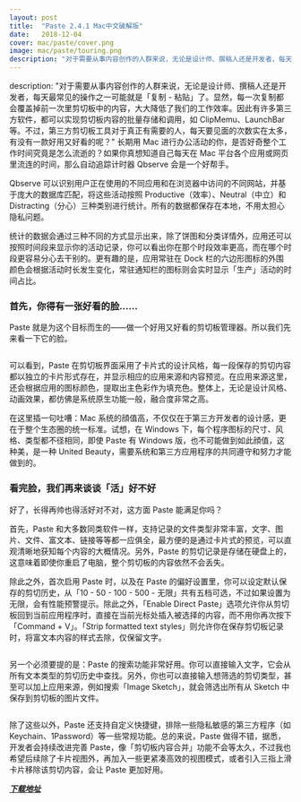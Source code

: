 ```yaml
---
layout: post
title:  "Paste 2.4.1 Mac中文破解版"
date:   2018-12-04
cover: mac/paste/cover.png
image: mac/paste/touring.png
description: "对于需要从事内容创作的人群来说，无论是设计师、撰稿人还是开发者，每天最常见的操作之一可能就是「复制 - 粘贴」了。显然，每一次复制都会覆盖掉前一次里剪切板中的内容，大大降低了我们的工作效率。因此有许多第三方软件，都可以实现剪切板内容的批量存储和调用，如 ClipMemu、LaunchBar 等。不过，第三方剪切板工具对于真正有需要的人，每天要见面的次数实在太多，有没有一款好用又好看的呢？"
---
```


description: "对于需要从事内容创作的人群来说，无论是设计师、撰稿人还是开发者，每天最常见的操作之一可能就是「复制 - 粘贴」了。显然，每一次复制都会覆盖掉前一次里剪切板中的内容，大大降低了我们的工作效率。因此有许多第三方软件，都可以实现剪切板内容的批量存储和调用，如 ClipMemu、LaunchBar 等。不过，第三方剪切板工具对于真正有需要的人，每天要见面的次数实在太多，有没有一款好用又好看的呢？"
长期用 Mac 进行办公活动的你，是否好奇整个工作时间究竟是怎么流逝的？如果你真想知道自己每天在 Mac 平台各个应用或网页里流连的时间，那么自动追踪计时器 Qbserve 会是一个好帮手。

Qbserve 可以识别用户正在使用的不同应用和在浏览器中访问的不同网站，并基于庞大的数据库匹配，将这些活动按照 Productive（效率）、Neutral（中立）和 Distracting（分心）三种类别进行统计。所有的数据都保存在本地，不用太担心隐私问题。

统计的数据会通过三种不同的方式显示出来，除了饼图和分类详情外，应用还可以按照时间段来显示你的活动记录，你可以看出你在那个时段效率更高，而在哪个时段更容易分心去干别的。更有趣的是，应用常驻在 Dock 栏的六边形图标的外围颜色会根据活动时长发生变化，常驻通知栏的图标则会实时显示「生产」活动的时间占比。

### 首先，你得有一张好看的脸……
Paste 就是为这个目标而生的——做一个好用又好看的剪切板管理器。所以我们先来看一下它的脸。

<img src="{{ '/assets/img/mac/paste/1.png' | prepend: site.baseurl }}" alt="">

可以看到，Paste 在剪切板界面采用了卡片式的设计风格，每一段保存的剪切内容都以独立的卡片形式存在，并显示相应的应用来源和内容预览。在应用来源这里，还会根据应用的图标颜色，提取出主色彩作为填充色。整体上，无论是设计风格、动画效果，都仿佛是系统原生功能一般，融合度非常之高。

在这里插一句吐嘈：Mac 系统的顔值高，不仅仅在于第三方开发者的设计感，更在于整个生态圈的统一标准。试想，在 Windows 下，每个程序图标的尺寸、风格、类型都不径相同，即使 Paste 有 Windows 版，也不可能做到如此顔值，这种美，是一种 United Beauty，需要系统和第三方应用程序的共同遵守和努力才能做到的。

### 看完脸，我们再来谈谈「活」好不好
好了，长得再帅也得活好对不对，这方面 Paste 能满足你吗？

首先，Paste 和大多数同类软件一样，支持记录的文件类型非常丰富，文字、图片、文件、富文本、链接等等都一应俱全，最方便的是通过卡片式的预览，可以直观清晰地获知每个内容的大概情况。另外，Paste 的剪切记录是存储在硬盘上的，这意味着即使你重启了电脑，整个剪切板的内容依然不会丢失。

除此之外，首次启用 Paste 时，以及在 Paste 的偏好设置里，你可以设定默认保存的剪切历史，从「10 - 50 - 100 - 500 - 无限」共有五档可选，不过如果设置为无限，会有性能预警提示。除此之外，「Enable Direct Paste」选项允许你从剪切板回到当前应用程序时，直接在当前光标处插入被选择的内容，而不用你再次按下「Command + V」。「Strip formatted text styles」则允许你在保存剪切板记录时，将富文本内容的样式去除，仅保留文字。

<img src="{{ '/assets/img/mac/paste/2.png' | prepend: site.baseurl }}" alt="">

另一个必须要提的是：Paste 的搜索功能非常好用。你可以直接输入文字，它会从所有文本类型的剪切历史中查找。另外，你也可以直接输入想筛选的剪切类型，甚至可以加上应用来源，例如搜索「Image Sketch」，就会筛选出所有从 Sketch 中保存到剪切板的图片文件。

<img src="{{ '/assets/img/mac/paste/3.png' | prepend: site.baseurl }}" alt="">

除了这些以外，Paste 还支持自定义快捷键，排除一些隐私敏感的第三方程序（如 Keychain、1Password）等一些常规功能。总的来说，Paste 做得不错，据悉，开发者会持续改进完善 Paste，像「剪切板内容合并」功能不会等太久，不过我也希望后续除了卡片视图外，再加入一些更紧凑高效的视图模式，或者引入三指上滑卡片移除该剪切内容，会让 Paste 更加好用。

*****[下载地址](https://u18949100.ctfile.com/fs/18949100-323030298)*****

